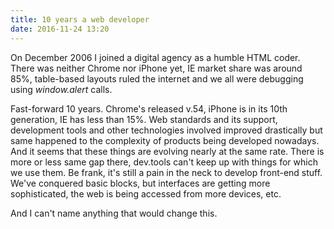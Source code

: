 ```yaml
---
title: 10 years a web developer
date: 2016-11-24 13:20
---
```


On December 2006 I joined a digital agency as a humble HTML coder. There was neither Chrome nor iPhone yet, IE market share was around 85%, table-based layouts ruled the internet and we all were debugging using _window.alert_ calls.

Fast-forward 10 years. Chrome's released v.54, iPhone is in its 10th generation, IE has less than 15%. Web standards and its support, development tools and other technologies involved improved drastically but same happened to the complexity of products being developed nowadays. And it seems that these things are evolving nearly at the same rate. There is more or less same gap there, dev.tools can't keep up with things for which we use them. Be frank, it's still a pain in the neck to develop front-end stuff. We've conquered basic blocks, but interfaces are getting more sophisticated, the web is being accessed from more devices, etc.

And I can't name anything that would change this.

